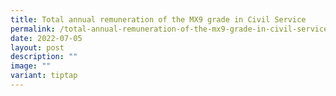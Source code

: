 ```yaml
---
title: Total annual remuneration of the MX9 grade in Civil Service
permalink: /total-annual-remuneration-of-the-mx9-grade-in-civil-service/
date: 2022-07-05
layout: post
description: ""
image: ""
variant: tiptap
---
```

